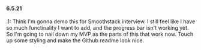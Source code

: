 #### 6.5.21

.1: Think I'm gonna demo this for Smoothstack interview. I still feel like I have so much functinality I want to add, and the progress bar isn't working yet. So I'm going to nail down my MVP as the parts of this that work now. Touch up some styling and make the Github readme look nice.
